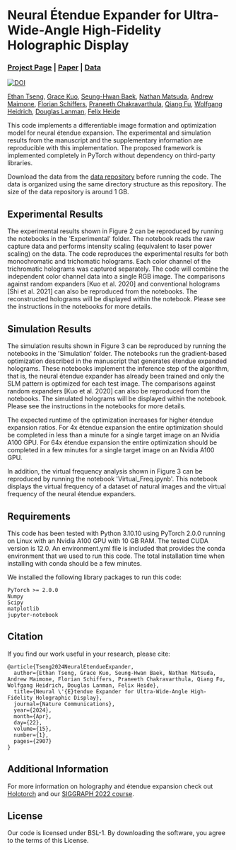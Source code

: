 # Neural &Eacute;tendue Expander for Ultra-Wide-Angle High-Fidelity Holographic Display
### [Project Page](https://light.princeton.edu/neural-etendue-expander/) | [Paper](https://www.nature.com/articles/s41467-024-46915-3) | [Data](https://drive.google.com/drive/folders/1j_ImmMDodgRBSBG79e75j_WwkgAcY9JI?usp=drive_link)

[![DOI](https://zenodo.org/badge/doi/10.5281/zenodo.10653321.svg)](https://doi.org/10.5281/zenodo.10653321)

[Ethan Tseng](https://ethan-tseng.github.io), [Grace Kuo](https://grace-kuo.com/), [Seung-Hwan Baek](https://sites.google.com/view/shbaek/), [Nathan Matsuda](https://www.nathanmatsuda.com/), [Andrew Maimone](https://scholar.google.com/citations?user=ZBkzYIwAAAAJ&hl=en), [Florian Schiffers](https://florianschiffers.com/), [Praneeth Chakravarthula](https://www.cs.unc.edu/~cpk/), [Qiang Fu](https://fuqiangx.github.io/), [Wolfgang Heidrich](https://vccimaging.org/People/heidriw/), [Douglas Lanman](https://scholar.google.com/citations?user=-qncsGYAAAAJ&hl=en), [Felix Heide](https://www.cs.princeton.edu/~fheide/)

This code implements a differentiable image formation and optimization model for neural &eacute;tendue expansion. The experimental and simulation results from the manuscript and the supplementary information are reproducible with this implementation. The proposed framework is implemented completely in PyTorch without dependency on third-party libraries.

Download the data from the [data repository](https://drive.google.com/drive/folders/1j_ImmMDodgRBSBG79e75j_WwkgAcY9JI?usp=drive_link) before running the code. The data is organized using the same directory structure as this repository. The size of the data repository is around 1 GB.

## Experimental Results
The experimental results shown in Figure 2 can be reproduced by running the notebooks in the 'Experimental' folder. The notebook reads the raw capture data and performs intensity scaling (equivalent to laser power scaling) on the data. The code reproduces the experimental results for both monochromatic and trichomatic holograms. Each color channel of the trichromatic holograms was captured separately. The code will combine the independent color channel data into a single RGB image. The comparisons against random expanders \[Kuo et al. 2020\] and conventional holograms \[Shi et al. 2021\] can also be reproduced from the notebooks. The reconstructed holograms will be displayed within the notebook. Please see the instructions in the notebooks for more details.

## Simulation Results
The simulation results shown in Figure 3 can be reproduced by running the notebooks in the 'Simulation' folder. The notebooks run the gradient-based optimization described in the manuscript that generates &eacute;tendue expanded holograms. These notebooks implement the inference step of the algorithm, that is, the neural &eacute;tendue expander has already been trained and only the SLM pattern is optimized for each test image. The comparisons against random expanders \[Kuo et al. 2020\] can also be reproduced from the notebooks. The simulated holograms will be displayed within the notebook. Please see the instructions in the notebooks for more details.

The expected runtime of the optimization increases for higher &eacute;tendue expansion ratios. For 4x &eacute;tendue expansion the entire optimization should be completed in less than a minute for a single target image on an Nvidia A100 GPU. For 64x &eacute;tendue expansion the entire optimization should be completed in a few minutes for a single target image on an Nvidia A100 GPU.

In addition, the virtual frequency analysis shown in Figure 3 can be reproduced by running the notebook 'Virtual_Freq.ipynb'. This notebook displays the virtual frequency of a dataset of natural images and the virtual frequency of the neural &eacute;tendue expanders.

## Requirements
This code has been tested with Python 3.10.10 using PyTorch 2.0.0 running on Linux with an Nvidia A100 GPU with 10 GB RAM. The tested CUDA version is 12.0. An environment.yml file is included that provides the conda environment that we used to run this code. The total installation time when installing with conda should be a few minutes.

We installed the following library packages to run this code:
```
PyTorch >= 2.0.0
Numpy
Scipy
matplotlib
jupyter-notebook
```

## Citation
If you find our work useful in your research, please cite:
```
@article{Tseng2024NeuralEtendueExpander,
  author={Ethan Tseng, Grace Kuo, Seung-Hwan Baek, Nathan Matsuda, Andrew Maimone, Florian Schiffers, Praneeth Chakravarthula, Qiang Fu, Wolfgang Heidrich, Douglas Lanman, Felix Heide},
  title={Neural \'{E}tendue Expander for Ultra-Wide-Angle High-Fidelity Holographic Display},
  journal={Nature Communications},
  year={2024},
  month={Apr},
  day={22},
  volume={15},
  number={1},
  pages={2907}
}
```

## Additional Information
For more information on holography and &eacute;tendue expansion check out [Holotorch](https://github.com/facebookresearch/holotorch) and our [SIGGRAPH 2022 course](https://sites.google.com/princeton.edu/neural-optics/).

## License
Our code is licensed under BSL-1. By downloading the software, you agree to the terms of this License.
